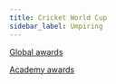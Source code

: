 ```yaml
---
title: Cricket World Cup
sidebar_label: Umpiring
---
```


[Global awards](https://en.wikipedia.org/wiki/Golden_Globe_Awards)

<a href="https://en.wikipedia.org/wiki/Academy_Awards">Academy awards</a>

